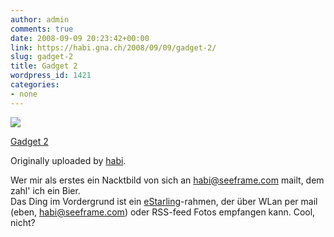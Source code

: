 ```yaml
---
author: admin
comments: true
date: 2008-09-09 20:23:42+00:00
link: https://habi.gna.ch/2008/09/09/gadget-2/
slug: gadget-2
title: Gadget 2
wordpress_id: 1421
categories:
- none
---
```



  [![](http://farm4.static.flickr.com/3214/2843279555_33c401f95f_m.jpg)](http://www.flickr.com/photos/habi/2843279555/)  

  [Gadget 2](http://www.flickr.com/photos/habi/2843279555/)  

  Originally uploaded by [habi](http://www.flickr.com/people/habi/).


Wer mir als erstes ein Nacktbild von sich an habi@seeframe.com mailt, dem zahl' ich ein Bier.  
Das Ding im Vordergrund ist ein [eStarling](http://estarling.com/)-rahmen, der über WLan per mail (eben, habi@seeframe.com) oder RSS-feed Fotos empfangen kann. Cool, nicht?  


